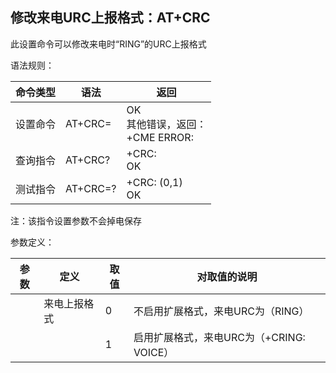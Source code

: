 ## 修改来电URC上报格式：AT+CRC

此设置命令可以修改来电时“RING”的URC上报格式

语法规则：

| 命令类型 | 语法          | 返回                                         |
| -------- | ------------- | -------------------------------------------- |
| 设置命令 | AT+CRC=<mode> | OK <br>其他错误，返回：<br>+CME ERROR: <err> |
| 查询指令 | AT+CRC?       | +CRC: <mode> <br>OK                          |
| 测试指令 | AT+CRC=?      | +CRC: (0,1) <br>OK                           |

注：该指令设置参数不会掉电保存

 

参数定义：

| 参数   | 定义         | 取值 | 对取值的说明                             |
| ------ | ------------ | ---- | ---------------------------------------- |
| <mode> | 来电上报格式 | 0    | 不启用扩展格式，来电URC为（RING）        |
|        |              | 1    | 启用扩展格式，来电URC为（+CRING: VOICE） |
